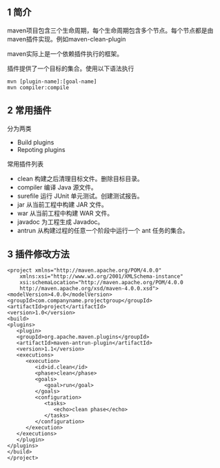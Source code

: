 ## 1 简介

maven项目包含三个生命周期，每个生命周期包含多个节点。每个节点都是由maven插件实现。例如maven-clean-plugin

maven实际上是一个依赖插件执行的框架。

插件提供了一个目标的集合。使用以下语法执行
```
mvn [plugin-name]:[goal-name]
mvn compiler:compile
```

## 2 常用插件

分为两类
* Build plugins
* Repoting plugins

常用插件列表

* clean	构建之后清理目标文件。删除目标目录。
* compiler	编译 Java 源文件。
* surefile	运行 JUnit 单元测试。创建测试报告。
* jar	从当前工程中构建 JAR 文件。
* war	从当前工程中构建 WAR 文件。
* javadoc	为工程生成 Javadoc。
* antrun	从构建过程的任意一个阶段中运行一个 ant 任务的集合。

## 3 插件修改方法

```
<project xmlns="http://maven.apache.org/POM/4.0.0"
    xmlns:xsi="http://www.w3.org/2001/XMLSchema-instance"
    xsi:schemaLocation="http://maven.apache.org/POM/4.0.0
    http://maven.apache.org/xsd/maven-4.0.0.xsd">
<modelVersion>4.0.0</modelVersion>
<groupId>com.companyname.projectgroup</groupId>
<artifactId>project</artifactId>
<version>1.0</version>
<build>
<plugins>
   <plugin>
   <groupId>org.apache.maven.plugins</groupId>
   <artifactId>maven-antrun-plugin</artifactId>
   <version>1.1</version>
   <executions>
      <execution>
         <id>id.clean</id>
         <phase>clean</phase>
         <goals>
            <goal>run</goal>
         </goals>
         <configuration>
            <tasks>
               <echo>clean phase</echo>
            </tasks>
         </configuration>
      </execution>     
   </executions>
   </plugin>
</plugins>
</build>
</project>
```